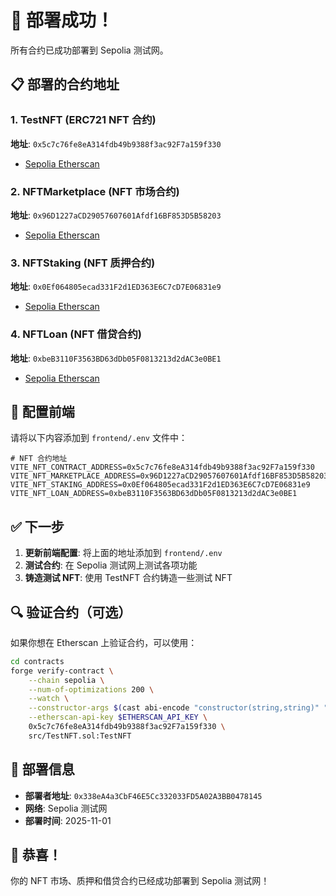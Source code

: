 # 🎉 部署成功！

所有合约已成功部署到 Sepolia 测试网。

## 📋 部署的合约地址

### 1. TestNFT (ERC721 NFT 合约)
**地址**: `0x5c7c76fe8eA314fdb49b9388f3ac92F7a159f330`
- [Sepolia Etherscan](https://sepolia.etherscan.io/address/0x5c7c76fe8eA314fdb49b9388f3ac92F7a159f330)

### 2. NFTMarketplace (NFT 市场合约)
**地址**: `0x96D1227aCD29057607601Afdf16BF853D5B58203`
- [Sepolia Etherscan](https://sepolia.etherscan.io/address/0x96D1227aCD29057607601Afdf16BF853D5B58203)

### 3. NFTStaking (NFT 质押合约)
**地址**: `0x0Ef064805ecad331F2d1ED363E6C7cD7E06831e9`
- [Sepolia Etherscan](https://sepolia.etherscan.io/address/0x0Ef064805ecad331F2d1ED363E6C7cD7E06831e9)

### 4. NFTLoan (NFT 借贷合约)
**地址**: `0xbeB3110F3563BD63dDb05F0813213d2dAC3e0BE1`
- [Sepolia Etherscan](https://sepolia.etherscan.io/address/0xbeB3110F3563BD63dDb05F0813213d2dAC3e0BE1)

## 🔧 配置前端

请将以下内容添加到 `frontend/.env` 文件中：

```env
# NFT 合约地址
VITE_NFT_CONTRACT_ADDRESS=0x5c7c76fe8eA314fdb49b9388f3ac92F7a159f330
VITE_NFT_MARKETPLACE_ADDRESS=0x96D1227aCD29057607601Afdf16BF853D5B58203
VITE_NFT_STAKING_ADDRESS=0x0Ef064805ecad331F2d1ED363E6C7cD7E06831e9
VITE_NFT_LOAN_ADDRESS=0xbeB3110F3563BD63dDb05F0813213d2dAC3e0BE1
```

## ✅ 下一步

1. **更新前端配置**: 将上面的地址添加到 `frontend/.env`
2. **测试合约**: 在 Sepolia 测试网上测试各项功能
3. **铸造测试 NFT**: 使用 TestNFT 合约铸造一些测试 NFT

## 🔍 验证合约（可选）

如果你想在 Etherscan 上验证合约，可以使用：

```bash
cd contracts
forge verify-contract \
    --chain sepolia \
    --num-of-optimizations 200 \
    --watch \
    --constructor-args $(cast abi-encode "constructor(string,string)" "Test NFT" "TNFT") \
    --etherscan-api-key $ETHERSCAN_API_KEY \
    0x5c7c76fe8eA314fdb49b9388f3ac92F7a159f330 \
    src/TestNFT.sol:TestNFT
```

## 📝 部署信息

- **部署者地址**: `0x338eA4a3CbF46E5Cc332033FD5A02A3BB0478145`
- **网络**: Sepolia 测试网
- **部署时间**: 2025-11-01

## 🎊 恭喜！

你的 NFT 市场、质押和借贷合约已经成功部署到 Sepolia 测试网！


